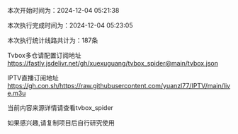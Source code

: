 
本次开始时间为：2024-12-04 05:21:38

本次执行完成时间为：2024-12-04 05:23:05

本次执行统计线路共计为：187条

Tvbox多仓请配置订阅地址 https://fastly.jsdelivr.net/gh/xuexuguang/tvbox_spider@main/tvbox.json

IPTV直播订阅地址 https://gh.con.sh/https://raw.githubusercontent.com/yuanzl77/IPTV/main/live.m3u

当前内容来源详情请查看tvbox_spider

如果感兴趣,请复制项目后自行研究使用

